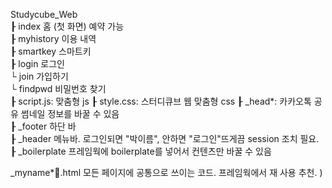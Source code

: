 Studycube_Web  
┠ index 홈 (첫 화면) 예약 가능  
┠ myhistory 이용 내역  
┠ smartkey 스마트키  
┠ login 로그인    
   └ join 가입하기  
   └ findpwd 비밀번호 찾기  
┠ script.js: 맞춤형 js
┠ style.css: 스터디큐브 웹 맞춤형 css
┠ _head*: 카카오톡 공유 썸네일 정보를 바꿀 수 있음  
┠ _footer 하단 바  
┠ _header 메뉴바. 로그인되면 "박이름", 안하면 "로그인"뜨게끔 session 조치 필요.  
┠ _boilerplate 프레임웍에 boilerplate를 넣어서 컨텐츠만 바꿀 수 있음  
  
_myname*🎃.html 모든 페이지에 공통으로 쓰이는 코드. 프레임웍에서 재 사용 추천. )
